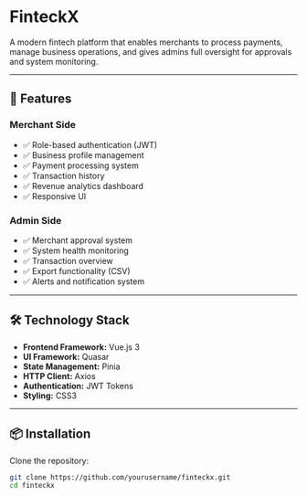 # FinteckX

A modern fintech platform that enables merchants to process payments, manage business operations, and gives admins full oversight for approvals and system monitoring.

---

## 🚀 Features

### Merchant Side
- ✅ Role-based authentication (JWT)
- ✅ Business profile management
- ✅ Payment processing system
- ✅ Transaction history
- ✅ Revenue analytics dashboard
- ✅ Responsive UI

### Admin Side
- ✅ Merchant approval system
- ✅ System health monitoring
- ✅ Transaction overview
- ✅ Export functionality (CSV)
- ✅ Alerts and notification system

---

## 🛠️ Technology Stack
- **Frontend Framework:** Vue.js 3  
- **UI Framework:** Quasar  
- **State Management:** Pinia  
- **HTTP Client:** Axios  
- **Authentication:** JWT Tokens  
- **Styling:** CSS3   

---

## 📦 Installation

Clone the repository:

```bash
git clone https://github.com/yourusername/finteckx.git
cd finteckx
